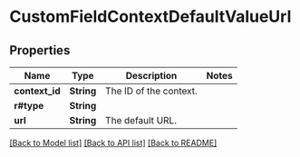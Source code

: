 # CustomFieldContextDefaultValueUrl

## Properties

Name | Type | Description | Notes
------------ | ------------- | ------------- | -------------
**context_id** | **String** | The ID of the context. | 
**r#type** | **String** |  | 
**url** | **String** | The default URL. | 

[[Back to Model list]](../README.md#documentation-for-models) [[Back to API list]](../README.md#documentation-for-api-endpoints) [[Back to README]](../README.md)


